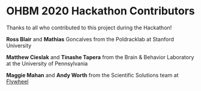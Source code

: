 # OHBM 2020 Hackathon Contributors

Thanks to all who contributed to this project during the Hackathon!

**Ross Blair** and **Mathias** Goncalves from the Poldracklab at Stanford University

**Matthew Cieslak** and **Tinashe Tapera** from the Brain & Behavior Laboratory at the University of Pennsylvania

**Maggie Mahan** and **Andy Worth** from the Scientific Solutions team at [Flywheel](https://flywheel.io/)

